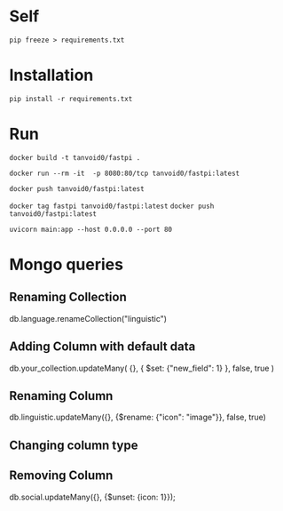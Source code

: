 # Self
`pip freeze > requirements.txt`

# Installation
`pip install -r requirements.txt`

# Run

`docker build -t tanvoid0/fastpi .`

`docker run --rm -it  -p 8080:80/tcp tanvoid0/fastpi:latest`

`docker push tanvoid0/fastpi:latest`


`docker tag fastpi tanvoid0/fastpi:latest`
`docker push tanvoid0/fastpi:latest`

`uvicorn main:app --host 0.0.0.0 --port 80`


# Mongo queries
## Renaming Collection
db.language.renameCollection("linguistic")

## Adding Column with default data
db.your_collection.updateMany(
  {},
  { $set: {"new_field": 1} },
  false,
  true
)

## Renaming Column
db.linguistic.updateMany({}, {$rename: {"icon": "image"}}, false, true)

## Changing column type

## Removing Column
db.social.updateMany({}, {$unset: {icon: 1}});
